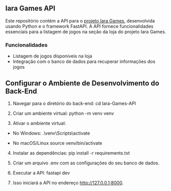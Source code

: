 ## Iara Games API

Este repositório contém a API para o [projeto Iara Games](https://github.com/lianacapizani/Iara-Games/tree/feat_api_integration), desenvolvida usando Python e o framework FastAPI.
A  API fornece funcionalidades essenciais para a listagem de jogos na seção da loja do projeto Iara Games.

### Funcionalidades

- Listagem de jogos disponíveis na loja
- Integração com o banco de dados para recuperar informações dos jogos


## Configurar o Ambiente de Desenvolvimento do Back-End

1. Navegar para o diretório do back-end:
cd Iara-Games-API

2. Criar um ambiente virtual:
python -m venv venv

3. Ativar o ambiente virtual:
  - No Windows: 
  .\venv\Scripts\activate

  - No macOS/Linux
  source venv/bin/activate

4. Instalar as dependências:
pip install -r requirements.txt

5. Criar um arquivo .env com as configurações do seu banco de dados.

7. Executar a API:
fastapi dev

8. Isso iniciará a API no endereço http://127.0.0.1:8000.


